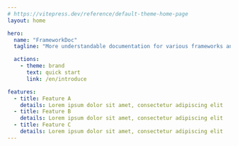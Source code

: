 ```yaml
---
# https://vitepress.dev/reference/default-theme-home-page
layout: home

hero:
  name: "FrameworkDoc"
  tagline: "More understandable documentation for various frameworks and libraries."

  actions:
    - theme: brand
      text: quick start
      link: /en/introduce

features:
  - title: Feature A
    details: Lorem ipsum dolor sit amet, consectetur adipiscing elit
  - title: Feature B
    details: Lorem ipsum dolor sit amet, consectetur adipiscing elit
  - title: Feature C
    details: Lorem ipsum dolor sit amet, consectetur adipiscing elit
---
```

